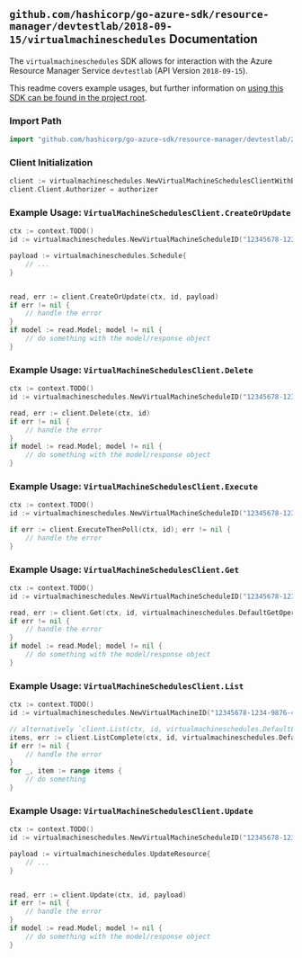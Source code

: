 
## `github.com/hashicorp/go-azure-sdk/resource-manager/devtestlab/2018-09-15/virtualmachineschedules` Documentation

The `virtualmachineschedules` SDK allows for interaction with the Azure Resource Manager Service `devtestlab` (API Version `2018-09-15`).

This readme covers example usages, but further information on [using this SDK can be found in the project root](https://github.com/hashicorp/go-azure-sdk/tree/main/docs).

### Import Path

```go
import "github.com/hashicorp/go-azure-sdk/resource-manager/devtestlab/2018-09-15/virtualmachineschedules"
```


### Client Initialization

```go
client := virtualmachineschedules.NewVirtualMachineSchedulesClientWithBaseURI("https://management.azure.com")
client.Client.Authorizer = authorizer
```


### Example Usage: `VirtualMachineSchedulesClient.CreateOrUpdate`

```go
ctx := context.TODO()
id := virtualmachineschedules.NewVirtualMachineScheduleID("12345678-1234-9876-4563-123456789012", "example-resource-group", "labValue", "virtualMachineValue", "scheduleValue")

payload := virtualmachineschedules.Schedule{
	// ...
}


read, err := client.CreateOrUpdate(ctx, id, payload)
if err != nil {
	// handle the error
}
if model := read.Model; model != nil {
	// do something with the model/response object
}
```


### Example Usage: `VirtualMachineSchedulesClient.Delete`

```go
ctx := context.TODO()
id := virtualmachineschedules.NewVirtualMachineScheduleID("12345678-1234-9876-4563-123456789012", "example-resource-group", "labValue", "virtualMachineValue", "scheduleValue")

read, err := client.Delete(ctx, id)
if err != nil {
	// handle the error
}
if model := read.Model; model != nil {
	// do something with the model/response object
}
```


### Example Usage: `VirtualMachineSchedulesClient.Execute`

```go
ctx := context.TODO()
id := virtualmachineschedules.NewVirtualMachineScheduleID("12345678-1234-9876-4563-123456789012", "example-resource-group", "labValue", "virtualMachineValue", "scheduleValue")

if err := client.ExecuteThenPoll(ctx, id); err != nil {
	// handle the error
}
```


### Example Usage: `VirtualMachineSchedulesClient.Get`

```go
ctx := context.TODO()
id := virtualmachineschedules.NewVirtualMachineScheduleID("12345678-1234-9876-4563-123456789012", "example-resource-group", "labValue", "virtualMachineValue", "scheduleValue")

read, err := client.Get(ctx, id, virtualmachineschedules.DefaultGetOperationOptions())
if err != nil {
	// handle the error
}
if model := read.Model; model != nil {
	// do something with the model/response object
}
```


### Example Usage: `VirtualMachineSchedulesClient.List`

```go
ctx := context.TODO()
id := virtualmachineschedules.NewVirtualMachineID("12345678-1234-9876-4563-123456789012", "example-resource-group", "labValue", "virtualMachineValue")

// alternatively `client.List(ctx, id, virtualmachineschedules.DefaultListOperationOptions())` can be used to do batched pagination
items, err := client.ListComplete(ctx, id, virtualmachineschedules.DefaultListOperationOptions())
if err != nil {
	// handle the error
}
for _, item := range items {
	// do something
}
```


### Example Usage: `VirtualMachineSchedulesClient.Update`

```go
ctx := context.TODO()
id := virtualmachineschedules.NewVirtualMachineScheduleID("12345678-1234-9876-4563-123456789012", "example-resource-group", "labValue", "virtualMachineValue", "scheduleValue")

payload := virtualmachineschedules.UpdateResource{
	// ...
}


read, err := client.Update(ctx, id, payload)
if err != nil {
	// handle the error
}
if model := read.Model; model != nil {
	// do something with the model/response object
}
```
